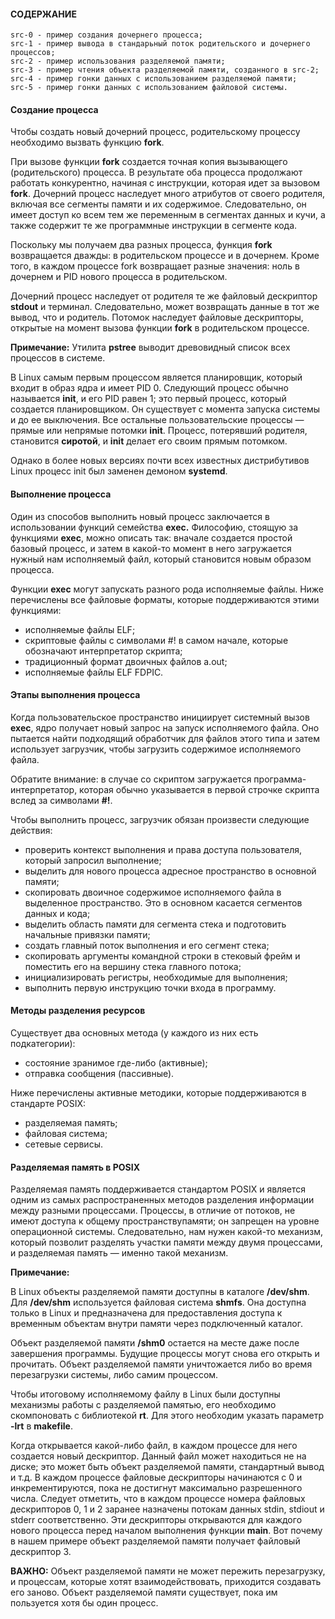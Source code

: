 #### СОДЕРЖАНИЕ

```
src-0 - пример создания дочернего процесса;
src-1 - пример вывода в стандарьный поток родительского и дочернего процессов;
src-2 - пример использования разделяемой памяти;
src-3 - пример чтения объекта разделяемой памяти, созданного в src-2;
src-4 - пример гонки данных с использованием разделяемой памяти;
src-5 - пример гонки данных с использованием файловой системы.
```

#### Создание процесса

Чтобы создать новый дочерний процесс, родительскому процессу необходимо вызвать функцию **fork**.

При вызове функции **fork** создается точная копия вызывающего (родительского) процесса. 
В результате оба процесса продолжают работать конкурентно, начиная с инструкции, которая идет за вызовом **fork**. 
Дочерний процесс наследует много атрибутов от своего родителя, включая все сегменты памяти и их содержимое. 
Следовательно, он имеет доступ ко всем тем же переменным в сегментах данных и кучи, а также содержит те же 
программные инструкции в сегменте кода.

Поскольку мы получаем два разных процесса, функция **fork** возвращается дважды:
в родительском процессе и в дочернем. Кроме того, в каждом процессе fork возвращает разные значения: 
ноль в дочернем и PID нового процесса в родительском.

Дочерний процесс наследует от родителя те же файловый дескриптор **stdout** и терминал. 
Следовательно, может возвращать данные в тот же вывод, что и родитель. Потомок наследует файловые дескрипторы, открытые на
момент вызова функции **fork** в родительском процессе.

**Примечание:**
Утилита **pstree** выводит древовидный список всех процессов в системе.

В Linux самым первым процессом является планировщик, который входит в образ ядра и имеет PID 0. 
Следующий процесс обычно называется **init**, и его PID равен 1; это первый процесс, который создается планировщиком. 
Он существует с момента запуска системы и до ее выключения. Все остальные пользовательские процессы —
прямые или непрямые потомки **init**. Процесс, потерявший родителя, становится **сиротой**, и **init** делает его своим прямым потомком.

Однако в более новых версиях почти всех известных дистрибутивов Linux процесс init был заменен демоном **systemd**.

#### Выполнение процесса

Один из способов выполнить новый процесс заключается в использовании функций семейства **exec.**
Философию, стоящую за функциями **exec**, можно описать так: вначале создается простой базовый процесс, 
и затем в какой-то момент в него загружается нужный нам исполняемый файл, который становится новым образом процесса.

Функции **exec** могут запускать разного рода исполняемые файлы.
Ниже перечислены все файловые форматы, которые поддерживаются этими функциями:
- исполняемые файлы ELF;
- скриптовые файлы с символами #! в самом начале, которые обозначают интерпретатор скрипта;
- традиционный формат двоичных файлов a.out;
- исполняемые файлы ELF FDPIC.

#### Этапы выполнения процесса

Когда пользовательское пространство инициирует системный вызов **exec**, ядро получает новый запрос на запуск исполняемого файла. 
Оно пытается найти подходящий обработчик для файлов этого типа и затем использует загрузчик, чтобы загрузить содержимое исполняемого файла.

Обратите внимание: в случае со скриптом загружается программа-интерпретатор, которая обычно указывается в первой строчке скрипта 
вслед за символами **#!**.

Чтобы выполнить процесс, загрузчик обязан произвести следующие действия:
- проверить контекст выполнения и права доступа пользователя, который запросил выполнение;
- выделить для нового процесса адресное пространство в основной памяти;
- скопировать двоичное содержимое исполняемого файла в выделенное пространство. Это в основном касается сегментов данных и кода;
- выделить область памяти для сегмента стека и подготовить начальные привязки памяти;
- создать главный поток выполнения и его сегмент стека;
- скопировать аргументы командной строки в стековый фрейм и поместить его на вершину стека главного потока;
- инициализировать регистры, необходимые для выполнения;
- выполнить первую инструкцию точки входа в программу.

#### Методы разделения ресурсов

Существует два основных метода (у каждого из них есть подкатегории):
- состояние зранимое где-либо (активные);
- отправка сообщения (пассивные).

Ниже перечислены активные методики, которые поддерживаются в стандарте POSIX:
- разделяемая память;
- файловая система;
- сетевые сервисы.

#### Разделяемая память в POSIX

Разделяемая память поддерживается стандартом POSIX и является одним из самых распространенных методов разделения информации 
между разными процессами. Процессы, в отличие от потоков, не имеют доступа к общему пространствупамяти; он запрещен на 
уровне операционной системы. Следовательно, нам нужен какой-то механизм, который позволит разделять участки памяти между двумя 
процессами, и разделяемая память — именно такой механизм.

**Примечание:**

В Linux объекты разделяемой памяти доступны в каталоге **/dev/shm**. 
Для **/dev/shm** используется файловая система **shmfs**. Она доступна только в Linux и предназначена для предоставления доступа к временным
объектам внутри памяти через подключенный каталог.

Объект разделяемой памяти **/shm0** остается на месте даже после завершения программы. Будущие процессы могут снова его открыть и 
прочитать. Объект разделяемой памяти уничтожается либо во время перезагрузки системы, либо самим процессом.

Чтобы итоговому исполняемому файлу в Linux были доступны механизмы работы с разделяемой памятью, его необходимо скомпоновать 
с библиотекой **rt**. Для этого необходим указать параметр **-lrt** в **makefile**.

Когда открывается какой-либо файл, в каждом процессе для него создается новый дескриптор. Данный файл может находиться не на диске; 
это может быть объект разделяемой памяти, стандартный вывод и т.д. В каждом процессе файловые дескрипторы начинаются с 0 и инкрементируются, 
пока не достигнут максимально разрешенного числа.
Следует отметить, что в каждом процессе номера файловых дескрипторов 0, 1 и 2 заранее назначены потокам данных stdin, stdiout и stderr 
соответственно. 
Эти дескрипторы открываются для каждого нового процесса перед началом выполнения функции **main**. Вот почему в нашем примере объект 
разделяемой памяти получает файловый дескриптор 3.

**ВАЖНО:** Объект разделяемой памяти не может пережить перезагрузку, и процессам, которые хотят взаимодействовать, 
приходится создавать его заново.
Oбъект разделяемой памяти существует, пока им пользуется хотя бы один процесс.


